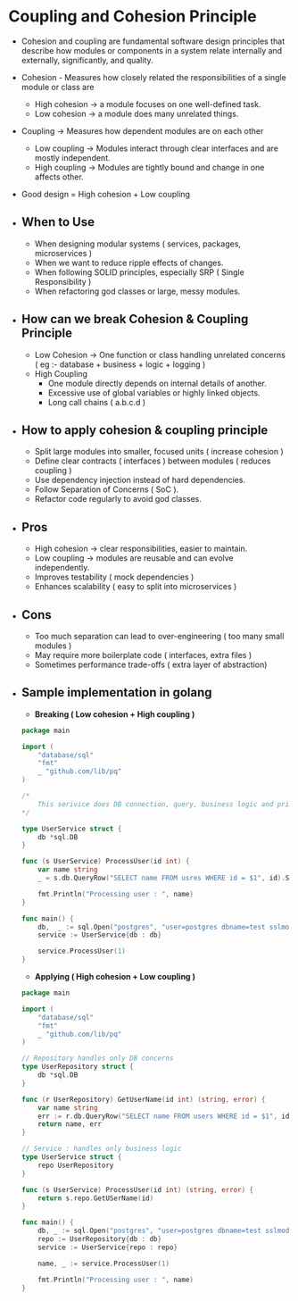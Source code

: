 # Coupling and Cohesion Principle
- Cohesion and coupling are fundamental software design principles that describe how modules or components in a system relate internally and externally, significantly, and quality.
- Cohesion - Measures how closely related the responsibilities of a single module or class are
	- High cohesion -> a module focuses on one well-defined task.
	- Low cohesion -> a module does many unrelated things.

- Coupling -> Measures how dependent modules are on each other
	- Low coupling -> Modules interact through clear interfaces and are mostly independent.
	- High coupling -> Modules are tightly bound and change in one affects other.

- Good design = High cohesion + Low coupling

- ## When to Use
	- When designing modular systems ( services, packages, microservices )
	- When we want to reduce ripple effects of changes.
	- When following SOLID principles, especially SRP ( Single Responsibility )
	- When refactoring god classes or large, messy modules.

- ## How can we break Cohesion & Coupling Principle
	- Low Cohesion -> One function or class handling unrelated concerns ( eg :- database + business + logic + logging )
	- High Coupling
		- One module directly depends on internal details of another.
		- Excessive use of global variables or highly linked objects.
		- Long call chains ( a.b.c.d )

- ## How to apply cohesion & coupling principle
	- Split large modules into smaller, focused units ( increase cohesion )
	- Define clear contracts ( interfaces ) between modules ( reduces coupling )
	- Use dependency injection instead of hard dependencies.
	- Follow Separation of Concerns ( SoC ).
	- Refactor code regularly to avoid god classes.

- ## Pros
	- High cohesion -> clear responsibilities, easier to maintain.
	- Low coupling -> modules are reusable and can evolve independently.
	- Improves testability ( mock dependencies )
	- Enhances scalability ( easy to split into microservices )

- ## Cons
	- Too much separation can lead to over-engineering ( too many small modules )
	- May require more boilerplate code ( interfaces, extra files )
	- Sometimes performance trade-offs ( extra layer of abstraction)

- ## Sample implementation in golang
	- **Breaking ( Low cohesion + High coupling )**
	```go
	package main

	import (
	    "database/sql"
	    "fmt"
	    _ "github.com/lib/pq"
	)

	/*
	    This serivice does DB connection, query, business logic and printing
	*/

	type UserService struct {
	    db *sql.DB
	}

	func (s UserService) ProcessUser(id int) {
	    var name string
	    _ = s.db.QueryRow("SELECT name FROM usres WHERE id = $1", id).Scan(&name)

	    fmt.Println("Processing user : ", name)
	}

	func main() {
	    db,  _ := sql.Open("postgres", "user=postgres dbname=test sslmode=disable")
	    service := UserService{db : db}

	    service.ProcessUser(1)
	}
	```
	
	- **Applying ( High cohesion + Low coupling )**
	```go
	package main

	import (
	    "database/sql"
	    "fmt"
	    _ "github.com/lib/pq"
	)

	// Repository handles only DB concerns
	type UserRepository struct {
	    db *sql.DB
	}

	func (r UserRepository) GetUserName(id int) (string, error) {
	    var name string
	    err := r.db.QueryRow("SELECT name FROM users WHERE id = $1", id).Scan(&name)
	    return name, err
	}

	// Service : handles only business logic
	type UserService struct {
	    repo UserRepository
	}

	func (s UserService) ProcessUser(id int) (string, error) {
	    return s.repo.GetUSerName(id)
	}

	func main() {
	    db, _ := sql.Open("postgres", "user=postgres dbname=test sslmode=disable")
	    repo := UserRepository{db : db}
	    service := UserService{repo : repo}

	    name, _ := service.ProcessUser(1)

	    fmt.Println("Processing user : ", name)
	}
	```
